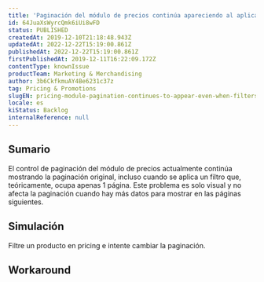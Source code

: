 ```yaml
---
title: 'Paginación del módulo de precios continúa apareciendo al aplicar un filtro'
id: 64JuaXsWyrcQmk6iUi8wFD
status: PUBLISHED
createdAt: 2019-12-10T21:18:48.943Z
updatedAt: 2022-12-22T15:19:00.861Z
publishedAt: 2022-12-22T15:19:00.861Z
firstPublishedAt: 2019-12-11T16:22:09.172Z
contentType: knownIssue
productTeam: Marketing & Merchandising
author: 3b6CkfkmuAY4Be6231c37z
tag: Pricing & Promotions
slugEN: pricing-module-pagination-continues-to-appear-even-when-filters-are-applied
locale: es
kiStatus: Backlog
internalReference: null
---
```


## Sumario

El control de paginación del módulo de precios actualmente continúa mostrando la paginación original, incluso cuando se aplica un filtro que, teóricamente, ocupa apenas 1 página. Este problema es solo visual y no afecta la paginación cuando hay más datos para mostrar en las páginas siguientes.

## Simulación

Filtre un producto en pricing e intente cambiar la paginación.

## Workaround



